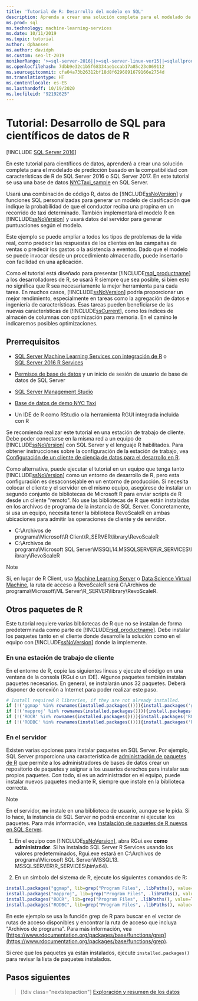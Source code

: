 ```yaml
---
title: 'Tutorial de R: Desarrollo del modelo en SQL'
description: Aprenda a crear una solución completa para el modelado de predicción basado en la compatibilidad con características de R de SQL Server 2016 o SQL Server 2017.
ms.prod: sql
ms.technology: machine-learning-services
ms.date: 10/11/2019
ms.topic: tutorial
author: dphansen
ms.author: davidph
ms.custom: seo-lt-2019
monikerRange: '>=sql-server-2016||>=sql-server-linux-ver15||=sqlallproducts-allversions'
ms.openlocfilehash: 7dbb9e32c1b5f68334ae1ccab17a85c23c069112
ms.sourcegitcommit: cfa04a73b26312bf18d8f6296891679166e2754d
ms.translationtype: HT
ms.contentlocale: es-ES
ms.lasthandoff: 10/19/2020
ms.locfileid: "92192625"
---
```

# <a name="tutorial-sql-development-for-r-data-scientists"></a>Tutorial: Desarrollo de SQL para científicos de datos de R
[!INCLUDE [SQL Server 2016](../../includes/applies-to-version/sqlserver2016.md)]

En este tutorial para científicos de datos, aprenderá a crear una solución completa para el modelado de predicción basado en la compatibilidad con características de R de SQL Server 2016 o SQL Server 2017. En este tutorial se usa una base de datos [NYCTaxi_sample](demo-data-nyctaxi-in-sql.md) en SQL Server. 

Usará una combinación de código R, datos de [!INCLUDE[ssNoVersion](../../includes/ssnoversion-md.md)] y funciones SQL personalizadas para generar un modelo de clasificación que indique la probabilidad de que el conductor reciba una propina en un recorrido de taxi determinado. También implementará el modelo R en [!INCLUDE[ssNoVersion](../../includes/ssnoversion-md.md)] y usará datos del servidor para generar puntuaciones según el modelo.

Este ejemplo se puede ampliar a todos los tipos de problemas de la vida real, como predecir las respuestas de los clientes en las campañas de ventas o predecir los gastos o la asistencia a eventos. Dado que el modelo se puede invocar desde un procedimiento almacenado, puede insertarlo con facilidad en una aplicación.

Como el tutorial está diseñado para presentar [!INCLUDE[rsql_productname](../../includes/rsql-productname-md.md)] a los desarrolladores de R, se usará R siempre que sea posible, si bien esto no significa que R sea necesariamente la mejor herramienta para cada tarea. En muchos casos, [!INCLUDE[ssNoVersion](../../includes/ssnoversion-md.md)] podría proporcionar un mejor rendimiento, especialmente en tareas como la agregación de datos e ingeniería de características.  Esas tareas pueden beneficiarse de las nuevas características de [!INCLUDE[ssCurrent](../../includes/sscurrent-md.md)], como los índices de almacén de columnas con optimización para memoria. En el camino le indicaremos posibles optimizaciones.

## <a name="prerequisites"></a>Prerrequisitos

+ [SQL Server Machine Learning Services con integración de R](../install/sql-machine-learning-services-windows-install.md#verify-installation) o [SQL Server 2016 R Services](../install/sql-r-services-windows-install.md)

+ [Permisos de base de datos](../security/user-permission.md) y un inicio de sesión de usuario de base de datos de SQL Server

+ [SQL Server Management Studio](../../ssms/download-sql-server-management-studio-ssms.md)

+ [Base de datos de demo NYC Taxi](demo-data-nyctaxi-in-sql.md)

+ Un IDE de R como RStudio o la herramienta RGUI integrada incluida con R

Se recomienda realizar este tutorial en una estación de trabajo de cliente. Debe poder conectarse en la misma red a un equipo de [!INCLUDE[ssNoVersion](../../includes/ssnoversion-md.md)] con SQL Server y el lenguaje R habilitados. Para obtener instrucciones sobre la configuración de la estación de trabajo, vea [Configuración de un cliente de ciencia de datos para el desarrollo en R](../r/set-up-a-data-science-client.md).

Como alternativa, puede ejecutar el tutorial en un equipo que tenga tanto [!INCLUDE[ssNoVersion](../../includes/ssnoversion-md.md)] como un entorno de desarrollo de R, pero esta configuración es desaconsejable en un entorno de producción. Si necesita colocar el cliente y el servidor en el mismo equipo, asegúrese de instalar un segundo conjunto de bibliotecas de Microsoft R para enviar scripts de R desde un cliente "remoto". No use las bibliotecas de R que están instaladas en los archivos de programa de la instancia de SQL Server. Concretamente, si usa un equipo, necesita tener la biblioteca RevoScaleR en ambas ubicaciones para admitir las operaciones de cliente y de servidor.

+ C:\Archivos de programa\Microsoft\R Client\R_SERVER\library\RevoScaleR 
+ C:\Archivos de programa\Microsoft SQL Server\MSSQL14.MSSQLSERVER\R_SERVICES\library\RevoScaleR

> [!NOTE]
> Si, en lugar de R Client, usa [Machine Learning Server](/machine-learning-server/) o [Data Science Virtual Machine](/azure/machine-learning/data-science-virtual-machine/), la ruta de acceso a RevoScaleR será C:\Archivos de programa\Microsoft\ML Server\R_SERVER\library\RevoScaleR.

<a name="add-packages"></a>

## <a name="additional-r-packages"></a>Otros paquetes de R

Este tutorial requiere varias bibliotecas de R que no se instalan de forma predeterminada como parte de [!INCLUDE[rsql_productname](../../includes/rsql-productname-md.md)]. Debe instalar los paquetes tanto en el cliente donde desarrolle la solución como en el equipo con [!INCLUDE[ssNoVersion](../../includes/ssnoversion-md.md)] donde la implemente.

### <a name="on-a-client-workstation"></a>En una estación de trabajo de cliente

En el entorno de R, copie las siguientes líneas y ejecute el código en una ventana de la consola (RGui o un IDE). Algunos paquetes también instalan paquetes necesarios. En general, se instalarán unos 32 paquetes. Deberá disponer de conexión a Internet para poder realizar este paso.
    
  ```R
  # Install required R libraries, if they are not already installed.
  if (!('ggmap' %in% rownames(installed.packages()))){install.packages('ggmap')}
  if (!('mapproj' %in% rownames(installed.packages()))){install.packages('mapproj')}
  if (!('ROCR' %in% rownames(installed.packages()))){install.packages('ROCR')}
  if (!('RODBC' %in% rownames(installed.packages()))){install.packages('RODBC')}
  ```

### <a name="on-the-server"></a>En el servidor

Existen varias opciones para instalar paquetes en SQL Server. Por ejemplo, SQL Server proporciona una característica de [administración de paquetes de R](../package-management/install-additional-r-packages-on-sql-server.md) que permite a los administradores de bases de datos crear un repositorio de paquetes y asignar a los usuarios derechos para instalar sus propios paquetes. Con todo, si es un administrador en el equipo, puede instalar nuevos paquetes mediante R, siempre que instale en la biblioteca correcta.

> [!NOTE]
> En el servidor, **no** instale en una biblioteca de usuario, aunque se le pida. Si lo hace, la instancia de SQL Server no podrá encontrar ni ejecutar los paquetes. Para más información, vea [Instalación de paquetes de R nuevos en SQL Server](../package-management/install-additional-r-packages-on-sql-server.md).

1. En el equipo con [!INCLUDE[ssNoVersion](../../includes/ssnoversion-md.md)], abra RGui.exe **como administrador**.  Si ha instalado SQL Server R Services usando los valores predeterminados, Rgui.exe estará en C:\Archivos de programa\Microsoft SQL Server\MSSQL13. MSSQLSERVER\R_SERVICES\bin\x64).

2. En un símbolo del sistema de R, ejecute los siguientes comandos de R:
  
  ```R
  install.packages("ggmap", lib=grep("Program Files", .libPaths(), value=TRUE)[1])
  install.packages("mapproj", lib=grep("Program Files", .libPaths(), value=TRUE)[1])
  install.packages("ROCR", lib=grep("Program Files", .libPaths(), value=TRUE)[1])
  install.packages("RODBC", lib=grep("Program Files", .libPaths(), value=TRUE)[1])
  ```
  En este ejemplo se usa la función grep de R para buscar en el vector de rutas de acceso disponibles y encontrar la ruta de acceso que incluya "Archivos de programa". Para más información, vea [https://www.rdocumentation.org/packages/base/functions/grep](https://www.rdocumentation.org/packages/base/functions/grep).

  Si cree que los paquetes ya están instalados, ejecute `installed.packages()` para revisar la lista de paquetes instalados.

## <a name="next-steps"></a>Pasos siguientes

> [!div class="nextstepaction"]
> [Exploración y resumen de los datos](walkthrough-view-and-summarize-data-using-r.md)